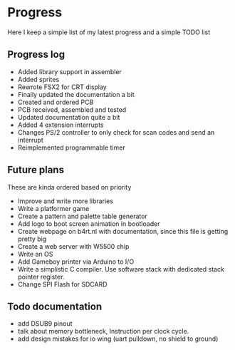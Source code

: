 # Progress
Here I keep a simple list of my latest progress and a simple TODO list

## Progress log
- Added library support in assembler
- Added sprites
- Rewrote FSX2 for CRT display
- Finally updated the documentation a bit
- Created and ordered PCB
- PCB received, assembled and tested
- Updated documentation quite a bit
- Added 4 extension interrupts
- Changes PS/2 controller to only check for scan codes and send an interrupt
- Reimplemented programmable timer

## Future plans
These are kinda ordered based on priority

- Improve and write more libraries
- Write a platformer game
- Create a pattern and palette table generator
- Add logo to boot screen animation in bootloader
- Create webpage on b4rt.nl with documentation, since this file is getting pretty big
- Create a web server with W5500 chip
- Write an OS
- Add Gameboy printer via Arduino to I/O
- Write a simplistic C compiler. Use software stack with dedicated stack pointer register.
- Change SPI Flash for SDCARD

## Todo documentation
- add DSUB9 pinout
- talk about memory bottleneck, Instruction per clock cycle.
- add design mistakes for io wing (uart pulldown, no shield to ground)